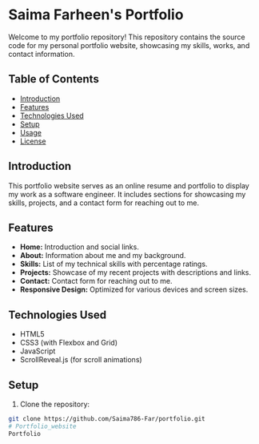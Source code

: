 # Saima Farheen's Portfolio

Welcome to my portfolio repository! This repository contains the source code for my personal portfolio website, showcasing my skills, works, and contact information.

## Table of Contents

- [Introduction](#introduction)
- [Features](#features)
- [Technologies Used](#technologies-used)
- [Setup](#setup)
- [Usage](#usage)
- [License](#license)

## Introduction

This portfolio website serves as an online resume and portfolio to display my work as a software engineer. It includes sections for showcasing my skills, projects, and a contact form for reaching out to me.

## Features

- **Home:** Introduction and social links.
- **About:** Information about me and my background.
- **Skills:** List of my technical skills with percentage ratings.
- **Projects:** Showcase of my recent projects with descriptions and links.
- **Contact:** Contact form for reaching out to me.
- **Responsive Design:** Optimized for various devices and screen sizes.

## Technologies Used

- HTML5
- CSS3 (with Flexbox and Grid)
- JavaScript
- ScrollReveal.js (for scroll animations)

## Setup

1. Clone the repository:

```bash
git clone https://github.com/Saima786-Far/portfolio.git
# Portfolio_website
Portfolio
